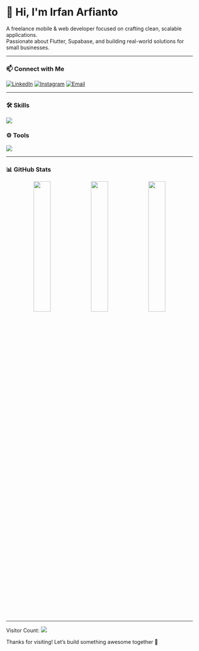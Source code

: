 # 👋 Hi, I'm Irfan Arfianto

A freelance mobile & web developer focused on crafting clean, scalable applications.  
Passionate about Flutter, Supabase, and building real-world solutions for small businesses.

---

### 📫 Connect with Me
[![LinkedIn](https://img.shields.io/badge/-LinkedIn-0077B5?style=plastic)](https://linkedin.com/in/irfanarfianto11)
[![Instagram](https://img.shields.io/badge/-Instagram-E4405F?style=plastic)](https://instagram.com/irfanarfiantoo)
[![Email](https://img.shields.io/badge/-Email-EA4335?style=plastic)](mailto:irfanarfianto92@gmail.com)

---

### 🛠️ Skills
<img src="https://skillicons.dev/icons?i=flutter,laravel,javascript,tailwind,mysql,postgres,supabase,firebase&perline=9" />

### ⚙️ Tools
<img src="https://skillicons.dev/icons?i=vscode,androidstudio,postman,git,github,vercel,netlify&perline=8" />

---

### 📊 GitHub Stats
<p align="center">
  <img width="30%" src="https://github-readme-stats.vercel.app/api?username=irfanarfianto&show_icons=true&theme=radical" />
  <img width="30%" src="https://github-readme-streak-stats.herokuapp.com/?user=irfanarfianto&theme=radical" />
  <img width="30%" src="https://github-readme-stats.vercel.app/api/top-langs/?username=irfanarfianto&layout=compact&theme=radical" />
</p>

---

Visitor Count: <img src="https://profile-counter.glitch.me/irfanarfianto/count.svg" />

Thanks for visiting! Let’s build something awesome together 🚀
